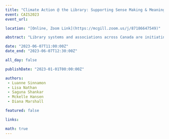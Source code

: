 ```yaml
---
title: "Climate Action @ the Library: Supporting Sense Making & Meaning Making in the Midst of Uncertainty and Difference"
event: CAIS2023
event_url: 

location: "[Online, Zoom Link](https://mcgill.zoom.us/j/87186647549)"

abstract: "Library systems and associations across Canada are initiating climate-oriented programming, services, and advocacy at an astonishing pace. Yet, much of the work is undertaken without the time and resources needed to investigate the influence of these efforts. What do we hope these climate-oriented initiatives are doing? What implicit theories of social change are driving these activities? This panel will create space to deliberate challenges and envision possibilities for libraries navigating roles and responsibilities in response to the ongoing climate crisis. Panelists will reflect on preliminary findings from an interview study with librarians from across British Columbia, and their own experiences with climate action, and open a discussion on future research."

date: "2023-06-07T11:00:00Z"
date_end: "2023-06-07T12:30:00Z"

all_day: false

publishDate: "2023-01-01T00:00:00Z"

authors:
 - Luanne Sinnamon
 - Lisa Nathan
 - Saguna Shankar
 - Mckelle Hansen
 - Diana Marshall

featured: false

links:

math: true
---
```


